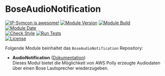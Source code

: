 # BoseAudioNotification  

[![IP-Symcon is awesome!](https://img.shields.io/badge/IP--Symcon-5.5-blue.svg)](https://www.symcon.de)
[![Module Version](https://img.shields.io/badge/Module_Version-1.00-blue.svg)]()
[![Module Build](https://img.shields.io/badge/Module_Build-1-blue.svg)]()
[![Module Date](https://img.shields.io/badge/Module_Date-20201211-blue.svg)]()  
[![Check Style](https://github.com/ubittner/BoseAudioNotification/workflows/Check%20Style/badge.svg)](https://github.com/ubittner/BoseAudioNotification/actions)
[![Run Tests](https://github.com/ubittner/BoseAudioNotification/workflows/Run%20Tests/badge.svg)](https://github.com/ubittner/BoseAudioNotification/actions)  
[![License](https://img.shields.io/badge/License-CC%20BY--NC--SA%204.0-green.svg)](https://creativecommons.org/licenses/by-nc-sa/4.0/)

Folgende Module beinhaltet das `BoseAudioNotification` Repository:

- __AudioNotification__ ([Dokumentation](AudioNotification))  
  Dieses Modul bietet die Möglichkeit von AWS Polly erzeugte Audiodaten über einen Bose Lautsprecher wiederzugeben.